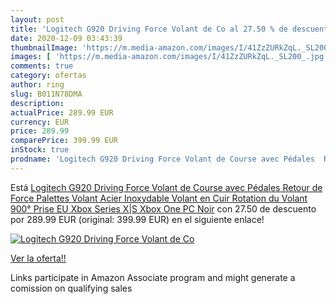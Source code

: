 ```yaml
---
layout: post
title: 'Logitech G920 Driving Force Volant de Co al 27.50 % de descuento'
date: 2020-12-09 03:43:39
thumbnailImage: 'https://m.media-amazon.com/images/I/41ZzZURkZqL._SL200_.jpg'
images: [ 'https://m.media-amazon.com/images/I/41ZzZURkZqL._SL200_.jpg' ]
comments: true
category: ofertas
author: ring
slug: B011N78DMA
description:
actualPrice: 289.99 EUR
currency: EUR
price: 289.99
comparePrice: 399.99 EUR
inStock: true
prodname: 'Logitech G920 Driving Force Volant de Course avec Pédales  Retour de Force  Palettes Volant Acier Inoxydable  Volant en Cuir  Rotation du Volant 900°  Prise EU  Xbox Series X|S  Xbox One  PC  Noir'
---
```


Está [Logitech G920 Driving Force Volant de Course avec Pédales  Retour de Force  Palettes Volant Acier Inoxydable  Volant en Cuir  Rotation du Volant 900°  Prise EU  Xbox Series X|S  Xbox One  PC  Noir](https://www.amazon.fr/dp/B011N78DMA/?tag=tolees0d-21) con 27.50 de descuento por 289.99 EUR (original: 399.99 EUR) en el siguiente enlace!

[![Logitech G920 Driving Force Volant de Co](https://m.media-amazon.com/images/I/41ZzZURkZqL._SL200_.jpg)](https://www.amazon.fr/dp/B011N78DMA/?tag=tolees0d-21)

[Ver la oferta!!](https://www.amazon.fr/dp/B011N78DMA/?tag=tolees0d-21)

Links participate in Amazon Associate program and might generate a comission on qualifying sales


